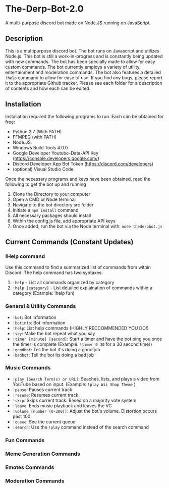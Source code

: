 # The-Derp-Bot-2.0
A multi-purpose discord bot made on Node.JS running on JavaScript.

## Description
This is a multipurpose discord bot. The bot runs on Javascript and utilizes Node.js. This bot is still a work-in-progress and is constantly being updated with new commands. The bot has been specially made to allow for easy custom commands. The bot currently employs a variety of utility, entertainment and moderation commands. The bot also features a detailed `!help` command to allow for ease of use. If you find any bugs, please report it to the appropriate Github tracker. Please see each folder for a description of contents and how each can be edited.

## Installation
Installation required the following programs to run. Each can be obtained for free:
* Python 2.7 (With PATH)
* FFMPEG (with PATH)
* Node.JS
* Windows Build Tools 4.0.0
* Google Developer Youtube-Data-API Key (https://console.developers.google.com/)
* Discord Developer App Bot Token (https://discord.com/developers)
* (optional) Visual Studio Code

Once the necessary programs and keys have been obtained, read the following to get the bot up and running
1. Clone the Directory to your computer
2. Open a CMD or Node terminal
3. Navigate to the bot directory src folder
4. Initiate a `npm install` command
5. All necessary packages should install
6. Within the config.js file, add appropriate API keys
7. Once added, run the bot via the Node terminal with: `node thederpbot.js`

## Current Commands (Constant Updates)
### !Help command
Use this command to find a summarized list of commands from within Discord. The help command has two syntaxes: 
1. `!help` - List all commands organized by category
2. `!help [category]` - List detailed explaination of commands within a category (Example: !help fun)

### General & Utility Commands
  - `!bot`: Bot information
  - `!botinfo`: Bot information
  - `!help`: List help commands (HIGHLY RECCOMMENDED YOU DO!)
  - `!say`: Make the bot repeat what you say
  - `!timer [minute] [second]`: Start a timer and have the bot ping you once the timer is complete (Example: `!timer 0 30` for a 30 second timer)
  - `!goodbot`: Tell the bot it's doing a good job
  - `!badbot`: Tell the bot its doing a bad job
### Music Commands
  - `!play [Search Term(s) or URL]`: Seaches, lists, and plays a video from YouTube based on input. (Example: `!play Wii Shop Theme` )
  - `!pause`: Pauses current track
  - `!resume`: Resumes current track
  - `!skip`: Skips current track. Based on a majority vote system 
  - `!leave`: Ends music playback and leaves the VC
  - `!volume [number (0-200)]`: Adjust the bot's volume. Distortion occurs past 100.
  - `!queue`: See the current queue
  - `!search`: Use the `!play` command instead of the search command
### Fun Commands
### Meme Generation Commands
### Emotes Commands
### Moderation Commands

